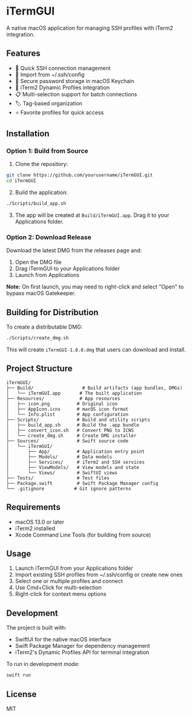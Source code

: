 # iTermGUI

A native macOS application for managing SSH profiles with iTerm2 integration.

## Features

- 🚀 Quick SSH connection management
- 📁 Import from ~/.ssh/config
- 🔐 Secure password storage in macOS Keychain
- 🎨 iTerm2 Dynamic Profiles integration
- 📋 Multi-selection support for batch connections
- 🏷️ Tag-based organization
- ⭐ Favorite profiles for quick access

## Installation

### Option 1: Build from Source

1. Clone the repository:
```bash
git clone https://github.com/yourusername/iTermGUI.git
cd iTermGUI
```

2. Build the application:
```bash
./Scripts/build_app.sh
```

3. The app will be created at `Build/iTermGUI.app`. Drag it to your Applications folder.

### Option 2: Download Release

Download the latest DMG from the releases page and:
1. Open the DMG file
2. Drag iTermGUI to your Applications folder
3. Launch from Applications

**Note:** On first launch, you may need to right-click and select "Open" to bypass macOS Gatekeeper.

## Building for Distribution

To create a distributable DMG:
```bash
./Scripts/create_dmg.sh
```

This will create `iTermGUI-1.0.0.dmg` that users can download and install.

## Project Structure

```
iTermGUI/
├── Build/                  # Build artifacts (app bundles, DMGs)
│   └── iTermGUI.app       # The built application
├── Resources/             # App resources
│   ├── icon.png          # Original icon
│   ├── AppIcon.icns      # macOS icon format
│   └── Info.plist        # App configuration
├── Scripts/              # Build and utility scripts
│   ├── build_app.sh      # Build the .app bundle
│   ├── convert_icon.sh   # Convert PNG to ICNS
│   └── create_dmg.sh     # Create DMG installer
├── Sources/              # Swift source code
│   └── iTermGUI/
│       ├── App/          # Application entry point
│       ├── Models/       # Data models
│       ├── Services/     # iTerm2 and SSH services
│       ├── ViewModels/   # View models and state
│       └── Views/        # SwiftUI views
├── Tests/                # Test files
├── Package.swift         # Swift Package Manager config
└── .gitignore           # Git ignore patterns
```

## Requirements

- macOS 13.0 or later
- iTerm2 installed
- Xcode Command Line Tools (for building from source)

## Usage

1. Launch iTermGUI from your Applications folder
2. Import existing SSH profiles from ~/.ssh/config or create new ones
3. Select one or multiple profiles and connect
4. Use Cmd+Click for multi-selection
5. Right-click for context menu options

## Development

The project is built with:
- SwiftUI for the native macOS interface
- Swift Package Manager for dependency management
- iTerm2's Dynamic Profiles API for terminal integration

To run in development mode:
```bash
swift run
```

## License

MIT